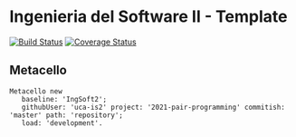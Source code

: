 # Ingenieria del Software II - Template

[![Build Status](https://travis-ci.org/uca-is2/2021-pair-programming.svg?branch=master)](https://travis-ci.org/uca-is2/2021-pair-programming)
[![Coverage Status](https://coveralls.io/repos/github/uca-is2/2021-pair-programming/badge.svg?branch=master)](https://coveralls.io/github/uca-is2/2021-pair-programming?branch=master)

## Metacello

```smalltalk
Metacello new
   baseline: 'IngSoft2';
   githubUser: 'uca-is2' project: '2021-pair-programming' commitish: 'master' path: 'repository';
   load: 'development'.
```
